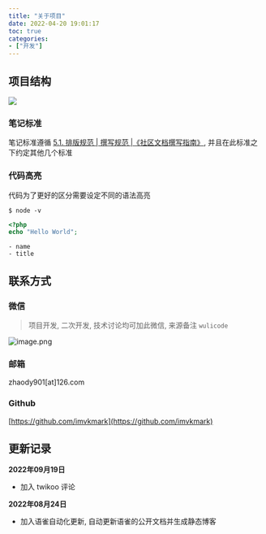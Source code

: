 ```yaml
---
title: "关于项目"
date: 2022-04-20 19:01:17
toc: true
categories:
- ["开发"]
---
```


## 项目结构
![](https://file.wulicode.com/note/2022/03-23/19-46-42451.png#id=ma6Yv&originHeight=436&originWidth=726&originalType=binary&ratio=1&rotation=0&showTitle=false&status=done&style=none&title=)




### 笔记标准
笔记标准遵循 [5.1. 排版规范 | 撰写规范 |《社区文档撰写指南》](https://learnku.com/docs/writing-docs/typesetting-specification/1775), 并且在此标准之下约定其他几个标准

### 代码高亮
代码为了更好的区分需要设定不同的语法高亮
```
$ node -v
```
```php
<?php
echo "Hello World";
```
```
- name 
- title
```

## 联系方式

### 微信
> 项目开发, 二次开发, 技术讨论均可加此微信, 来源备注 `wulicode`

![image.png](https://file.wulicode.com/yuque/202208/14/18/2011XIIBW44D.png?x-oss-process=image/resize,h_215)

### 邮箱
zhaody901[at]126.com

### Github
[https://github.com/imvkmark](https://github.com/imvkmark)

## 更新记录
**2022年09月19日**

- 加入 twikoo 评论

**2022年08月24日**

- 加入语雀自动化更新, 自动更新语雀的公开文档并生成静态博客

